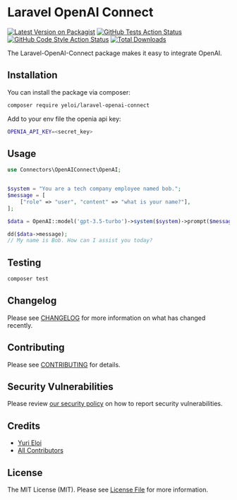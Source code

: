 # Laravel OpenAI Connect

[![Latest Version on Packagist](https://img.shields.io/packagist/v/yeloi/laravel-openai-connect.svg?style=flat-square)](https://packagist.org/packages/yeloi/laravel-openai-connect)
[![GitHub Tests Action Status](https://img.shields.io/github/actions/workflow/status/yeloi/laravel-openai-connect/run-tests.yml?branch=main&label=tests&style=flat-square)](https://github.com/yeloi/laravel-openai-connect/actions?query=workflow%3Arun-tests+branch%3Amain)
[![GitHub Code Style Action Status](https://img.shields.io/github/actions/workflow/status/yeloi/laravel-openai-connect/fix-php-code-style-issues.yml?branch=main&label=code%20style&style=flat-square)](https://github.com/yeloi/laravel-openai-connect/actions?query=workflow%3A"Fix+PHP+code+style+issues"+branch%3Amain)
[![Total Downloads](https://img.shields.io/packagist/dt/yeloi/laravel-openai-connect.svg?style=flat-square)](https://packagist.org/packages/yeloi/laravel-openai-connect)

The Laravel-OpenAI-Connect package makes it easy to integrate OpenAI.

## Installation

You can install the package via composer:

```bash
composer require yeloi/laravel-openai-connect
```

Add to your env file the openia api key:

```bash
OPENIA_API_KEY=<secret_key>
```

## Usage

```php
use Connectors\OpenAIConnect\OpenAI;


$system = "You are a tech company employee named bob.";
$message = [
    ["role" => "user", "content" => "what is your name?"],
];

$data = OpenAI::model('gpt-3.5-turbo')->system($system)->prompt($message)->options(['max_tokens' => 1000])->send();

dd($data->message);
// My name is Bob. How can I assist you today?

```

## Testing

```bash
composer test
```

## Changelog

Please see [CHANGELOG](CHANGELOG.md) for more information on what has changed recently.

## Contributing

Please see [CONTRIBUTING](CONTRIBUTING.md) for details.

## Security Vulnerabilities

Please review [our security policy](../../security/policy) on how to report security vulnerabilities.

## Credits

- [Yuri Eloi](https://github.com/yodaylay22)
- [All Contributors](../../contributors)

## License

The MIT License (MIT). Please see [License File](LICENSE.md) for more information.
